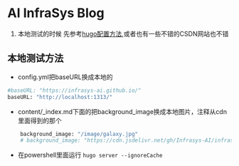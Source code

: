 # AI InfraSys Blog

1. 本地测试的时候 先参考[hugo配置方法](https://gohugo.io/getting-started/quick-start/),或者也有一些不错的CSDN网站也不错



## 本地测试方法

* config.yml把baseURL换成本地的

```bash
#baseURL: "https://infrasys-ai.github.io/"
baseURL: "http://localhost:1313/"
```


* content/_index.md下面的把background_image换成本地图片，注释从cdn里面得到的那个

```bash
    background_image: "/image/galaxy.jpg"
    # background_image: "https://cdn.jsdelivr.net/gh/Infrasys-AI/infrasys-ai.github.io@main/static/img/galaxy.webp"
```

* 在powershell里面运行 `hugo server --ignoreCache`
